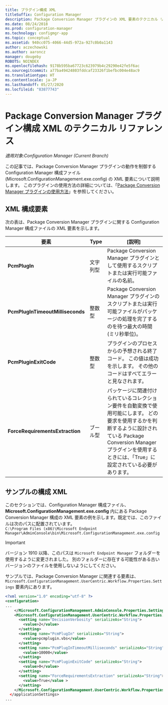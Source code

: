 ```yaml
---
title: プラグイン構成 XML
titleSuffix: Configuration Manager
description: Package Conversion Manager プラグインの XML 要素のテクニカル リファレンス。
ms.date: 08/24/2018
ms.prod: configuration-manager
ms.technology: configmgr-app
ms.topic: conceptual
ms.assetid: 940cc075-4066-44d5-972a-927c0b0a1143
author: aczechowski
ms.author: aaroncz
manager: dougeby
ROBOTS: NOINDEX
ms.openlocfilehash: 9178b595ba67723c623979b4c29290e42fe5f6ac
ms.sourcegitcommit: a77ba49424803fddcaf23326f1befbc004e48ac9
ms.translationtype: HT
ms.contentlocale: ja-JP
ms.lasthandoff: 05/27/2020
ms.locfileid: "83877743"
---
```

# <a name="technical-reference-for-the-package-conversion-manager-plug-in-configuration-xml"></a>Package Conversion Manager プラグイン構成 XML のテクニカル リファレンス

*適用対象:Configuration Manager (Current Branch)*

<!--1357861-->

この記事では、Package Conversion Manager プラグインの動作を制御する Configuration Manager 構成ファイル (Microsoft.ConfigurationManagement.exe.config) の XML 要素について説明します。 このプラグインの使用方法の詳細については、「[Package Conversion Manager プラグインの使用方法](how-to-use-plug-in.md)」を参照してください。



## <a name="xml-configuration-elements"></a>XML 構成要素

次の表は、Package Conversion Manager プラグインに関する Configuration Manager 構成ファイルの XML 要素を示します。

|要素  |Type  |[説明]  |
|---------|---------|---------|
|**PcmPlugIn**|文字列型|Package Conversion Manager プラグインとして使用するスクリプトまたは実行可能ファイルの名前。|
|**PcmPlugInTimeoutMilliseconds**|整数型|Package Conversion Manager プラグインのスクリプトまたは実行可能ファイルがパッケージの処理を完了するのを待つ最大の時間 (ミリ秒単位)。|
|**PcmPluginExitCode**|整数型|プラグインのプロセスからの予想される終了コード。 この値は成功を示します。 その他のコードはすべてエラーと見なされます。|
|**ForceRequirementsExtraction**|ブール型|パッケージに関連付けられているコレクション要件を自動変換で使用可能にします。 どの要求を使用するかを判断するように設計されている Package Conversion Manager プラグインを使用するときには、「True」に設定されている必要があります。|



## <a name="sample-configuration-xml"></a>サンプルの構成 XML

このセクションでは、Configuration Manager 構成ファイル、**Microsoft.ConfigurationManagement.exe.config** 内にある Package Conversion Manager 構成の XML 要素の例を示します。既定では、このファイルは次のパスに配置されています。  
`C:\Program Files (x86)\Microsoft Endpoint Manager\AdminConsole\bin\Microsoft.ConfigurationManagement.exe.config`

> [!IMPORTANT]
> バージョン 1910 以降、このパスは `Microsoft Endpoint Manager` フォルダーを使用するように変更されました。 別のフォルダーに存在する可能性がある古いバージョンのファイルを使用しないようにしてください。 

サンプルでは、Package Conversion Manager に関連する要素は、`Microsoft.ConfigurationManagement.UserCentric.Workflow.Properties.Settings` 要素内にあります。

``` XML
<?xml version="1.0" encoding="utf-8" ?>
<configuration>
...
    </Microsoft.ConfigurationManagement.AdminConsole.Properties.Settings>
    <Microsoft.ConfigurationManagement.UserCentric.Workflow.Properties.Settings>
      <setting name="DecisionVerbosity" serializeAs="String">
        <value>2</value>
      </setting>
      <setting name="PcmPlugIn" serializeAs="String">
        <value>pcmplugin.vbs</value>
      </setting>
      <setting name="PcmPlugInTimeoutMilliseconds" serializeAs="String">
        <value>10000</value>
      </setting>
      <setting name="PcmPluginExitCode" serializeAs="String">
        <value>0</value>
      </setting>
      <setting name="ForceRequirementsExtraction" serializeAs="String">
        <value>True</value >
      </setting>
    </Microsoft.ConfigurationManagement.UserCentric.Workflow.Properties.Settings>
  </applicationSettings>
...
```

